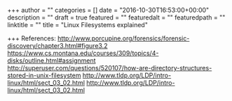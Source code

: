 +++
author = ""
categories = []
date = "2016-10-30T16:53:00+00:00"
description = ""
draft = true
featured = ""
featuredalt = ""
featuredpath = ""
linktitle = ""
title = "Linux Filesystems explained"

+++
References:
http://www.porcupine.org/forensics/forensic-discovery/chapter3.html#figure3.2
https://www.cs.montana.edu/courses/309/topics/4-disks/outline.html#assignment
http://superuser.com/questions/520107/how-are-directory-structures-stored-in-unix-filesystem
http://www.tldp.org/LDP/intro-linux/html/sect_03_02.html
http://www.tldp.org/LDP/intro-linux/html/sect_03_02.html